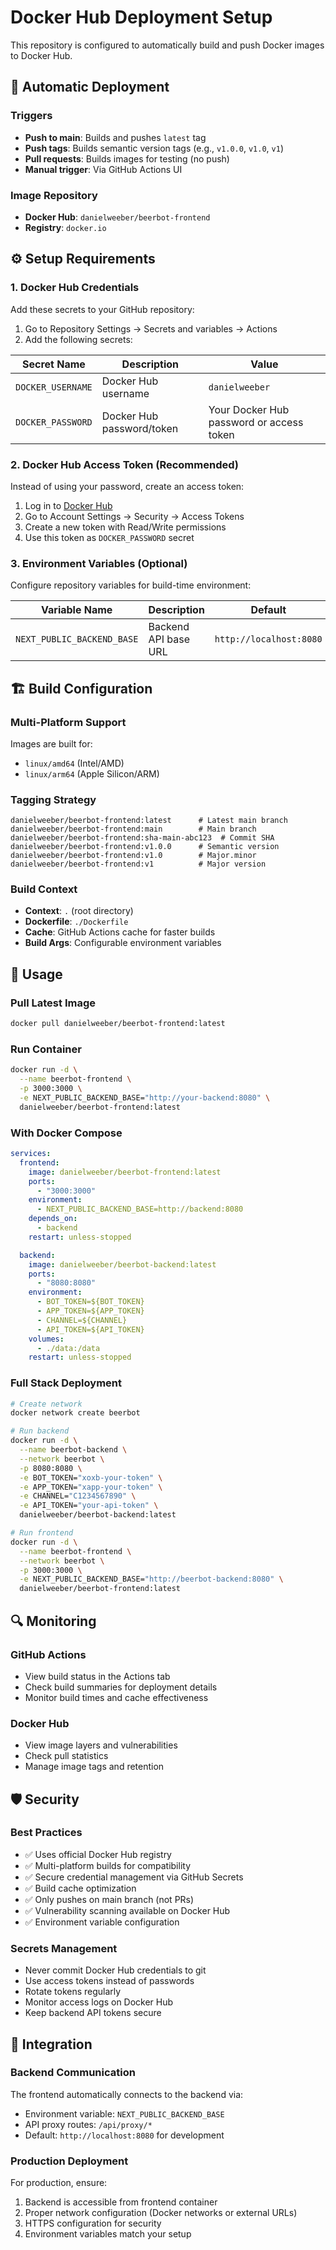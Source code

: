 # Docker Hub Deployment Setup

This repository is configured to automatically build and push Docker images to Docker Hub.

## 🚀 Automatic Deployment

### Triggers

- **Push to main**: Builds and pushes `latest` tag
- **Push tags**: Builds semantic version tags (e.g., `v1.0.0`, `v1.0`, `v1`)
- **Pull requests**: Builds images for testing (no push)
- **Manual trigger**: Via GitHub Actions UI

### Image Repository

- **Docker Hub**: `danielweeber/beerbot-frontend`
- **Registry**: `docker.io`

## ⚙️ Setup Requirements

### 1. Docker Hub Credentials

Add these secrets to your GitHub repository:

1. Go to Repository Settings → Secrets and variables → Actions
2. Add the following secrets:

| Secret Name | Description | Value |
|------------|-------------|--------|
| `DOCKER_USERNAME` | Docker Hub username | `danielweeber` |
| `DOCKER_PASSWORD` | Docker Hub password/token | Your Docker Hub password or access token |

### 2. Docker Hub Access Token (Recommended)

Instead of using your password, create an access token:

1. Log in to [Docker Hub](https://hub.docker.com/)
2. Go to Account Settings → Security → Access Tokens
3. Create a new token with Read/Write permissions
4. Use this token as `DOCKER_PASSWORD` secret

### 3. Environment Variables (Optional)

Configure repository variables for build-time environment:

| Variable Name | Description | Default |
|--------------|-------------|---------|
| `NEXT_PUBLIC_BACKEND_BASE` | Backend API base URL | `http://localhost:8080` |

## 🏗️ Build Configuration

### Multi-Platform Support

Images are built for:

- `linux/amd64` (Intel/AMD)
- `linux/arm64` (Apple Silicon/ARM)

### Tagging Strategy

```text
danielweeber/beerbot-frontend:latest      # Latest main branch
danielweeber/beerbot-frontend:main        # Main branch
danielweeber/beerbot-frontend:sha-main-abc123  # Commit SHA
danielweeber/beerbot-frontend:v1.0.0      # Semantic version
danielweeber/beerbot-frontend:v1.0        # Major.minor
danielweeber/beerbot-frontend:v1          # Major version
```

### Build Context

- **Context**: `.` (root directory)
- **Dockerfile**: `./Dockerfile`
- **Cache**: GitHub Actions cache for faster builds
- **Build Args**: Configurable environment variables

## 🐳 Usage

### Pull Latest Image

```bash
docker pull danielweeber/beerbot-frontend:latest
```

### Run Container

```bash
docker run -d \
  --name beerbot-frontend \
  -p 3000:3000 \
  -e NEXT_PUBLIC_BACKEND_BASE="http://your-backend:8080" \
  danielweeber/beerbot-frontend:latest
```

### With Docker Compose

```yaml
services:
  frontend:
    image: danielweeber/beerbot-frontend:latest
    ports:
      - "3000:3000"
    environment:
      - NEXT_PUBLIC_BACKEND_BASE=http://backend:8080
    depends_on:
      - backend
    restart: unless-stopped

  backend:
    image: danielweeber/beerbot-backend:latest
    ports:
      - "8080:8080"
    environment:
      - BOT_TOKEN=${BOT_TOKEN}
      - APP_TOKEN=${APP_TOKEN}
      - CHANNEL=${CHANNEL}
      - API_TOKEN=${API_TOKEN}
    volumes:
      - ./data:/data
    restart: unless-stopped
```

### Full Stack Deployment

```bash
# Create network
docker network create beerbot

# Run backend
docker run -d \
  --name beerbot-backend \
  --network beerbot \
  -p 8080:8080 \
  -e BOT_TOKEN="xoxb-your-token" \
  -e APP_TOKEN="xapp-your-token" \
  -e CHANNEL="C1234567890" \
  -e API_TOKEN="your-api-token" \
  danielweeber/beerbot-backend:latest

# Run frontend
docker run -d \
  --name beerbot-frontend \
  --network beerbot \
  -p 3000:3000 \
  -e NEXT_PUBLIC_BACKEND_BASE="http://beerbot-backend:8080" \
  danielweeber/beerbot-frontend:latest
```

## 🔍 Monitoring

### GitHub Actions

- View build status in the Actions tab
- Check build summaries for deployment details
- Monitor build times and cache effectiveness

### Docker Hub

- View image layers and vulnerabilities  
- Check pull statistics
- Manage image tags and retention

## 🛡️ Security

### Best Practices

- ✅ Uses official Docker Hub registry
- ✅ Multi-platform builds for compatibility
- ✅ Secure credential management via GitHub Secrets
- ✅ Build cache optimization
- ✅ Only pushes on main branch (not PRs)
- ✅ Vulnerability scanning available on Docker Hub
- ✅ Environment variable configuration

### Secrets Management

- Never commit Docker Hub credentials to git
- Use access tokens instead of passwords
- Rotate tokens regularly
- Monitor access logs on Docker Hub
- Keep backend API tokens secure

## 🔗 Integration

### Backend Communication

The frontend automatically connects to the backend via:

- Environment variable: `NEXT_PUBLIC_BACKEND_BASE`
- API proxy routes: `/api/proxy/*`
- Default: `http://localhost:8080` for development

### Production Deployment

For production, ensure:

1. Backend is accessible from frontend container
2. Proper network configuration (Docker networks or external URLs)
3. HTTPS configuration for security
4. Environment variables match your setup
